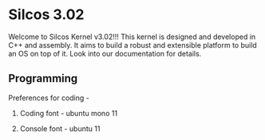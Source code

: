 # Silcos 3.02

Welcome to Silcos Kernel v3.02!!! This kernel is designed and developed in C++ and assembly. It aims to build a robust and extensible platform to build an OS on top of it. Look into our documentation for details.

## Programming

Preferences for coding -

1. Coding font - ubuntu mono 11

2. Console font - ubuntu 11